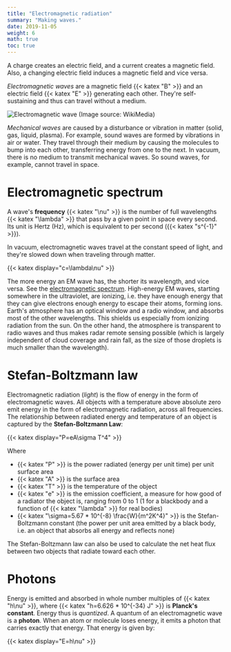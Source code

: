 ```yaml
---
title: "Electromagnetic radiation"
summary: "Making waves."
date: 2019-11-05
weight: 6
math: true
toc: true
---
```


A charge creates an electric field, and a current creates a magnetic field. Also, a changing electric field induces a magnetic field and vice versa.

_Electromagnetic waves_ are a magnetic field {{< katex "B" >}} and an electric field {{< katex "E" >}} generating each other. They're self-sustaining and thus can travel without a medium.

![Electromagnetic wave](https://upload.wikimedia.org/wikipedia/commons/thumb/4/40/EM-Wave_noGIF.svg/1024px-EM-Wave_noGIF.svg.png)
(Image source: WikiMedia)

_Mechanical waves_ are caused by a disturbance or vibration in matter (solid, gas, liquid, plasma). For example, sound waves are formed by vibrations in air or water. They travel through their medium by causing the molecules to bump into each other, transferring energy from one to the next. In vacuum, there is no medium to transmit mechanical waves. So sound waves, for example, cannot travel in space.

# Electromagnetic spectrum

A wave's **frequency** {{< katex "\nu" >}} is the number of full wavelengths {{< katex "\lambda" >}} that pass by a given point in space every second. Its unit is Hertz (Hz), which is equivalent to per second ({{< katex "s^{-1}" >}}).

In vacuum, electromagnetic waves travel at the constant speed of light, and they're slowed down when traveling through matter.

{{< katex display="c=\lambda\nu" >}}

The more energy an EM wave has, the shorter its wavelength, and vice versa. See the [electromagnetic spectrum](https://eo-college.org/wp-content/uploads/2017/09/electromagnetic-spectrum-nasa.jpeg). High-energy EM waves, starting somewhere in the ultraviolet, are ionizing, i.e. they have enough energy that they can give electrons enough energy to escape their atoms, forming ions. Earth's atmosphere has an optical window and a radio window, and absorbs most of the other wavelengths. This shields us especially from ionizing radiation from the sun. On the other hand, the atmosphere is transparent to radio waves and thus makes radar remote sensing possible (which is largely independent of cloud coverage and rain fall, as the size of those droplets is much smaller than the wavelength).

# Stefan-Boltzmann law

Electromagnetic radiation (_light_) is the flow of energy in the form of electromagnetic waves. All objects with a temperature above absolute zero emit energy in the form of electromagnetic radiation, across all frequencies. The relationship between radiated energy and temperature of an object is captured by the **Stefan-Boltzmann Law**:

{{< katex display="P=eA\sigma T^4" >}}

Where
* {{< katex "P" >}} is the power radiated (energy per unit time) per unit surface area
* {{< katex "A" >}} is the surface area
* {{< katex "T" >}} is the temperature of the object
* {{< katex "e" >}} is the emission coefficient, a measure for how good of a radiator the object is, ranging from 0 to 1 (1 for a blackbody and a function of {{< katex "\lambda" >}} for real bodies)
* {{< katex "\sigma=5.67 * 10^{-8} \frac{W}{m^2K^4}" >}} is the Stefan-Boltzmann constant (the power per unit area emitted by a black body, i.e. an object that absorbs all energy and reflects none)

The Stefan-Boltzmann law can also be used to calculate the net heat flux between two objects that radiate toward each other.

# Photons

Energy is emitted and absorbed in whole number multiples of {{< katex "h\nu" >}}, where {{< katex "h=6.626 * 10^{-34} J" >}} is **Planck's constant**. Energy thus is _quantized_. A quantum of an electromagnetic wave is a **photon**. When an atom or molecule loses energy, it emits a photon that carries exactly that energy. That energy is given by:

{{< katex display="E=h\nu" >}}
